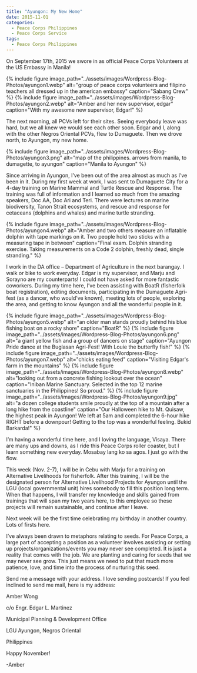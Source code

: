 ```yaml
---
title: "Ayungon: My New Home"
date: 2015-11-01
categories:
  - Peace Corps Philippines
  - Peace Corps Service
tags:
  - Peace Corps Philippines
---
```


On September 17th, 2015 we swore in as official Peace Corps Volunteers at the US Embassy in Manila!

{% include figure image_path="../assets/images/Wordpress-Blog-Photos/ayungon1.webp" alt="group of peace corps volunteers and filipino teachers all dressed up in the american embassy" caption="Sabang Crew" %}
{% include figure image_path="../assets/images/Wordpress-Blog-Photos/ayungon2.webp" alt="Amber and her new supervisor, edgar" caption="With my awesome new supervisor, Edgar!" %}

The next morning, all PCVs left for their sites. Seeing everybody leave was hard, but we all knew we would see each other soon. Edgar and I, along with the other Negros Oriental PCVs, flew to Dumaguete. Then we drove north, to Ayungon, my new home.

{% include figure image_path="../assets/images/Wordpress-Blog-Photos/ayungon3.png" alt="map of the philippines. arrows from manila, to dumagette, to ayungon" caption="Manila to Ayungon" %}

Since arriving in Ayungon, I’ve been out of the area almost as much as I’ve been in it. During my first week at work, I was sent to Dumaguete City for a 4-day training on Marine Mammal and Turtle Rescue and Response. The training was full of information and I learned so much from the amazing speakers, Doc AA, Doc Ari and Teri. There were lectures on marine biodiversity, Tanon Strait ecosystems, and rescue and response for cetaceans (dolphins and whales) and marine turtle stranding.

{% include figure image_path="../assets/images/Wordpress-Blog-Photos/ayungon4.webp" alt="Amber and two others measure an inflatable dolphin with tape markings on it. Two people hold two sticks with a measuring tape in between" caption="Final exam. Dolphin stranding exercise. Taking measurements on a Code 2 dolphin, freshly dead, single stranding." %}

I work in the DA office – Department of Agriculture in the next barangay. I walk or bike to work everyday. Edgar is my supervisor, and Marju and Sorayno are my counterparts! I could not have asked for more fantastic coworkers. During my time here, I’ve been assisting with BoatR (fisherfolk boat registration), editing documents, participating in the Dumaguete Agri-fest (as a dancer, who would’ve known), meeting lots of people, exploring the area, and getting to know Ayungon and all the wonderful people in it.

{% include figure image_path="../assets/images/Wordpress-Blog-Photos/ayungon5.webp" alt="an older man stands proudly behind his blue fishing boat on a rocky shore" caption="BoatR" %}
{% include figure image_path="../assets/images/Wordpress-Blog-Photos/ayungon6.png" alt="a giant yellow fish and a group of dancers on stage" caption="Ayungon Pride dance at the Buglasan Agri-Fest! With Louie the butterfly fish!" %}
{% include figure image_path="../assets/images/Wordpress-Blog-Photos/ayungon7.webp" alt="chicks eating feed" caption="Visiting Edgar's farm in the mountains" %}
{% include figure image_path="../assets/images/Wordpress-Blog-Photos/ayungon8.webp" alt="looking out from a concrete fishing lookout over the ocean" caption="Iniban Marine Sanctuary. Selected in the top 12 marine sanctuaries in the Philippines! So proud." %}
{% include figure image_path="../assets/images/Wordpress-Blog-Photos/ayungon9.jpg" alt="a dozen college students smile proudly at the top of a mountain after a long hike from the coastline" caption="Our Halloween hike to Mt. Quisaw, the highest peak in Ayungon! We left at 5am and completed the 6-hour hike RIGHT before a downpour! Getting to the top was a wonderful feeling. Bukid Barkarda!" %}

I’m having a wonderful time here, and I loving the language, Visaya. There are many ups and downs, as I ride this Peace Corps roller coaster, but I learn something new everyday. Mosabay lang ko sa agos. I just go with the flow.

This week (Nov. 2-7), I will be in Cebu with Marju for a training on Alternative Livelihoods for fisherfolk. After this training, I will be the designated person for Alternative Livelihood Projects for Ayungon until the LGU (local governmental unit) hires somebody to fill this position long term. When that happens, I will transfer my knowledge and skills gained from trainings that will span my two years here, to this employee so these projects will remain sustainable, and continue after I leave.

Next week will be the first time celebrating my birthday in another country. Lots of firsts here.

I’ve always been drawn to metaphors relating to seeds. For Peace Corps, a large part of accepting a position as a volunteer involves assisting or setting up projects/organizations/events you may never see completed. It is just a reality that comes with the job. We are planting and caring for seeds that we may never see grow. This just means we need to put that much more patience, love, and time into the process of nurturing this seed.

Send me a message with your address. I love sending postcards! If you feel inclined to send me mail, here is my address:

Amber Wong

c/o Engr. Edgar L. Martinez

Municipal Planning & Development Office

LGU Ayungon, Negros Oriental

Philippines

Happy November!

-Amber